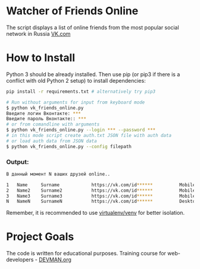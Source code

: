 # Watcher of Friends Online

The script displays a list of online friends from the most popular social network in Russia [VK.com](https://vk.com)

# How to Install

Python 3 should be already installed. Then use pip (or pip3 if there is a conflict with old Python 2 setup) to install dependencies:

```bash
pip install -r requirements.txt # alternatively try pip3
```

```bash
# Run without arguments for input from keyboard mode
$ python vk_friends_online.py
Введите логин Вконтакте: ***
Введите пароль Вконтакте:: ***
# or from comandline with arguments
$ python vk_friends_online.py --login *** --password ***
# in this mode script create auth.txt JSON file with auth data
# or load auth data from JSON data
$ python vk_friends_online.py --config filepath
```

### Output:
```bash
В данный момент N ваших друзей online..

1   Name     Surname            https://vk.com/id******          Mobile
2   Name2    Surname2           https://vk.com/id******          Mobile
3   Name3    Surname3           https://vk.com/id******          Mobile
N   NameN    SurnameN           https://vk.com/id******          Desktop
```

Remember, it is recommended to use [virtualenv/venv](https://devman.org/encyclopedia/pip/pip_virtualenv/) for better isolation.

# Project Goals

The code is written for educational purposes. Training course for web-developers - [DEVMAN.org](https://devman.org)
